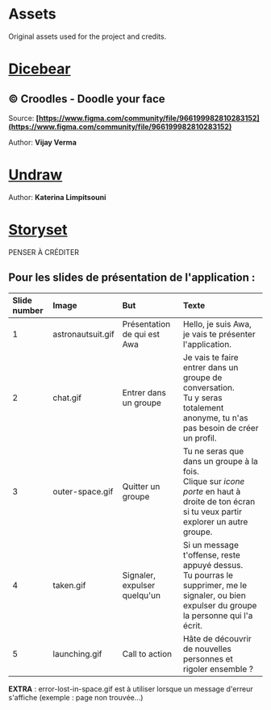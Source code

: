 # Assets

Original assets used for the project and credits.

# [Dicebear](https://avatars.dicebear.com)

## © Croodles - Doodle your face

Source: **[https://www.figma.com/community/file/966199982810283152](https://www.figma.com/community/file/966199982810283152)**

Author: **Vijay Verma**

# [Undraw](https://undraw.co)

Author: **Katerina Limpitsouni**

# [Storyset](https://storyset.com)
PENSER À CRÉDITER
## Pour les slides de présentation de l'application :
| Slide number  | Image  | But | Texte  |
|:----------|:----------|:----------|:----------|
| 1    | astronautsuit.gif   | Présentation de qui est Awa   | Hello, je suis Awa, je vais te présenter l'application.    |
| 2    | chat.gif    | Entrer dans un groupe   | Je vais te faire entrer dans un groupe de conversation. <br/>Tu y seras totalement anonyme, tu n'as pas besoin de créer un profil.   |
| 3   | outer-space.gif | Quitter un groupe   | Tu ne seras que dans un groupe à la fois. <br/>Clique sur *icone porte* en haut à droite de ton écran si tu veux partir explorer un autre groupe.   |
| 4   | taken.gif    | Signaler, expulser quelqu'un    | Si un message t'offense, reste appuyé dessus. <br/>Tu pourras le supprimer, me le signaler, ou bien expulser du groupe la personne qui l'a écrit.   |
| 5   | launching.gif    | Call to action    | Hâte de découvrir de nouvelles personnes et rigoler ensemble ? |



**EXTRA** : error-lost-in-space.gif est à utiliser lorsque un message d'erreur s'affiche (exemple : page non trouvée...)




